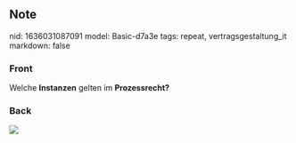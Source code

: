 ## Note
nid: 1636031087091
model: Basic-d7a3e
tags: repeat, vertragsgestaltung_it
markdown: false

### Front
Welche <b>Instanzen</b> gelten im <b>Prozessrecht?</b>

### Back
<img src="49240739.png">
